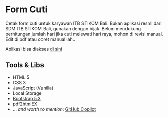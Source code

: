 # Form Cuti

Cetak form cuti untuk karyawan ITB STIKOM Bali. Bukan aplikasi resmi dari SDM ITB STIKOM Bali, gunakan dengan bijak. Belum mendukung perhitungan jumlah hari jika cuti melewati hari raya, mohon di revisi manual. Edit di pdf atau coret manual lah..

Aplikasi bisa diakses [di sini](https://angsagd.github.io/FormCuti)

## Tools & Libs

- HTML 5
- CSS 3
- JavaScript (Vanilla)
- Local Storage
- [Bootstrap 5.3](https://getbootstrap.com)
- [pdf2htmlEX](https://github.com/pdf2htmlEX/pdf2htmlEX)
- ... *and worth to mention*: [GitHub Copilot](https://github.com/features/copilot)
